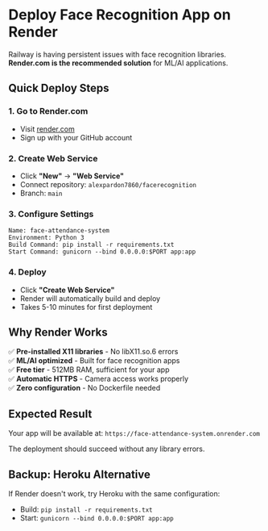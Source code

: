 # Deploy Face Recognition App on Render

Railway is having persistent issues with face recognition libraries. **Render.com is the recommended solution** for ML/AI applications.

## Quick Deploy Steps

### 1. Go to Render.com
- Visit [render.com](https://render.com)
- Sign up with your GitHub account

### 2. Create Web Service
- Click **"New"** → **"Web Service"**
- Connect repository: `alexpardon7860/facerecognition`
- Branch: `main`

### 3. Configure Settings
```
Name: face-attendance-system
Environment: Python 3
Build Command: pip install -r requirements.txt
Start Command: gunicorn --bind 0.0.0.0:$PORT app:app
```

### 4. Deploy
- Click **"Create Web Service"**
- Render will automatically build and deploy
- Takes 5-10 minutes for first deployment

## Why Render Works

✅ **Pre-installed X11 libraries** - No libX11.so.6 errors  
✅ **ML/AI optimized** - Built for face recognition apps  
✅ **Free tier** - 512MB RAM, sufficient for your app  
✅ **Automatic HTTPS** - Camera access works properly  
✅ **Zero configuration** - No Dockerfile needed  

## Expected Result

Your app will be available at: `https://face-attendance-system.onrender.com`

The deployment should succeed without any library errors.

## Backup: Heroku Alternative

If Render doesn't work, try Heroku with the same configuration:
- Build: `pip install -r requirements.txt`
- Start: `gunicorn --bind 0.0.0.0:$PORT app:app`
